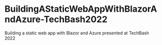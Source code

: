 # BuildingAStaticWebAppWithBlazorAndAzure-TechBash2022
Building a static web app with Blazor and Azure presented at TechBash 2022
